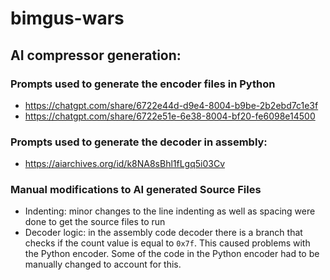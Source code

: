 # bimgus-wars

## AI compressor generation:

### Prompts used to generate the encoder files in Python
- https://chatgpt.com/share/6722e44d-d9e4-8004-b9be-2b2ebd7c1e3f
- https://chatgpt.com/share/6722e51e-6e38-8004-bf20-fe6098e14500

### Prompts used to generate the decoder in assembly:
- https://aiarchives.org/id/k8NA8sBhl1fLgq5i03Cv

### Manual modifications to AI generated Source Files

- Indenting: minor changes to the line indenting as well
as spacing were done to get the source files to run
- Decoder logic: in the assembly code decoder there is a branch that checks
if the count value is equal to `0x7f`. This caused problems with the Python encoder. Some of the code in the Python encoder had to be manually changed to account
for this.
